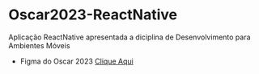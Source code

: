 # Oscar2023-ReactNative
Aplicação ReactNative apresentada a diciplina de Desenvolvimento para Ambientes Móveis

- Figma do Oscar 2023 [Clique Aqui](https://www.figma.com/file/dOgBEjDMTv0tdoYgZNaZWO/Projeto-DAM?type=design&node-id=0%3A1&mode=design&t=0a2XiLoaFCj9OWnY-1)
